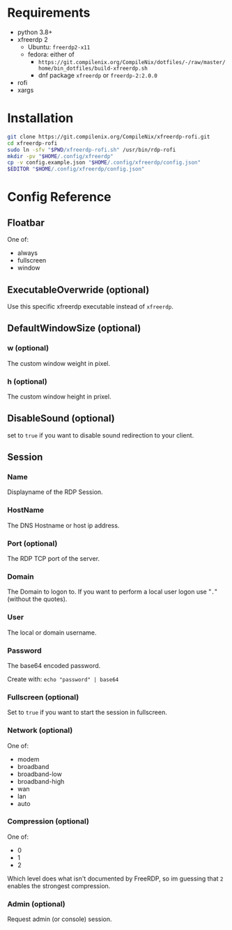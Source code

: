 # Requirements
- python 3.8+
- xfreerdp 2
  - Ubuntu: `freerdp2-x11`
  - fedora: either of
    - `https://git.compilenix.org/CompileNix/dotfiles/-/raw/master/home/bin_dotfiles/build-xfreerdp.sh`
    - dnf package `xfreerdp` or `freerdp-2:2.0.0`
- rofi
- xargs

# Installation
```bash
git clone https://git.compilenix.org/CompileNix/xfreerdp-rofi.git
cd xfreerdp-rofi
sudo ln -sfv "$PWD/xfreerdp-rofi.sh" /usr/bin/rdp-rofi
mkdir -pv "$HOME/.config/xfreerdp"
cp -v config.example.json "$HOME/.config/xfreerdp/config.json"
$EDITOR "$HOME/.config/xfreerdp/config.json"
```

# Config Reference
## Floatbar
One of:
- always
- fullscreen
- window

## ExecutableOverwride (optional)
Use this specific xfreerdp executable instead of `xfreerdp`.

## DefaultWindowSize (optional)
### w (optional)
The custom window weight in pixel.

### h (optional)
The custom window height in prixel.

## DisableSound (optional)
set to `true` if you want to disable sound redirection to your client.

## Session
### Name
Displayname of the RDP Session.

### HostName
The DNS Hostname or host ip address.

### Port (optional)
The RDP TCP port of the server.

### Domain
The Domain to logon to. If you want to perform a local user logon use "`.`" (without the quotes).

### User
The local or domain username.

### Password
The base64 encoded password.

Create with: `echo "password" | base64`

### Fullscreen (optional)
Set to `true` if you want to start the session in fullscreen.

### Network (optional)
One of:
- modem
- broadband
- broadband-low
- broadband-high
- wan
- lan
- auto

### Compression (optional)
One of:
- 0
- 1
- 2

Which level does what isn't documented by FreeRDP, so im guessing that `2` enables the strongest compression.

### Admin (optional)
Request admin (or console) session.

